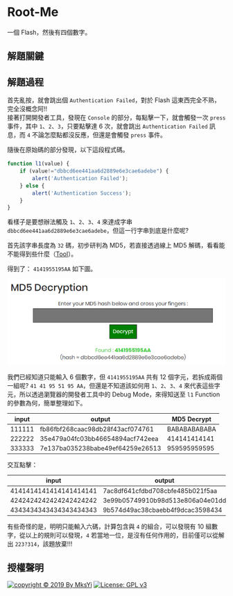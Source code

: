 Root-Me []()
===

一個 Flash，然後有四個數字。

## 解題關鍵

## 解題過程
首先亂按，就會跳出個 `Authentication Failed`，對於 Flash 這東西完全不熟，完全沒概念阿!!  
接著打開開發者工具，發現在 `Console` 的部分，每點擊一下，就會觸發一次 `press` 事件，其中 `1`、`2`、`3`，只要點擊達 6 次，就會跳出 `Authentication Failed` 訊息，而 `4` 不論怎麼點都沒反應，但還是會觸發 `press` 事件。  

隨後在原始碼的部分發現，以下這段程式碼。

```JavaScript
function l1(value) {
	if (value!="dbbcd6ee441aa6d2889e6e3cae6adebe") {
	    alert('Authentication Failed');
    } else {
	    alert('Authentication Success');
    }
}
```

看樣子是要想辦法觸及 `1`、`2`、`3`、`4` 來達成字串 `dbbcd6ee441aa6d2889e6e3cae6adebe`，但這一行字串到底是什麼呢?  

首先該字串長度為 `32` 碼，初步研判為 MD5，若直接透過線上 MD5 解碼，看看能不能得到些什麼（[Tool](https://www.md5online.org/md5-decrypt.html)）。  

得到了： `4141955195AA` 如下圖。  

![](img/01.png)  

我們已經知道只能輸入 6 個數字，但 `4141955195AA` 共有 12 個字元，若拆成兩個一組呢? `41 41 95 51 95 AA`，但還是不知道該如何用 `1`、`2`、`3`、`4` 來代表這些字元，所以透過瀏覽器的開發者工具中的 Debug Mode，來得知送至 `l1` Function 的參數為何，簡單整理如下。

input | output | MD5 Decrypt
---------|----------|---------
 111111 | fb86fbf268caac98db28f43acf074761 | BABABABABABA
 222222 | 35e479a04fc03bb46654894acf742eea | 414141414141
 333333 | 7e137ba035238babe49ef64259e26513 | 959595959595

交互點擊：

input | output | MD5 Decrypt
---------|----------|---------
 4141414141414141414141 | 7ac8df641cfdbd708cbfe485b021f5aa | BAAAAAAAAAAA
 4242424242424242424242 | 3e99b05749910b98d513e806a04e01dd | 411111111111
 4343434343434343434343 | 9b574d49ac38cbaebb4f9dcac3598434 | 955555555555

有些奇怪的是，明明只能輸入六碼，計算包含與 `4` 的組合，可以發現有 10 組數字，從以上的規則可以發現，`4` 若當地一位，是沒有任何作用的，目前僅可以從解出 `223?314`，該題放棄!!!



## 授權聲明
[![copyright © 2019 By MksYi](https://img.shields.io/badge/copyright%20©-%202019%20By%20MksYi-blue.svg)](https://mks.tw/)
[![License: GPL v3](https://img.shields.io/badge/License-GPL%20v3-blue.svg)](https://www.gnu.org/licenses/gpl-3.0)